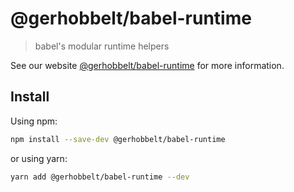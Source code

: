# @gerhobbelt/babel-runtime

> babel's modular runtime helpers

See our website [@gerhobbelt/babel-runtime](https://babeljs.io/docs/en/next/babel-runtime.html) for more information.

## Install

Using npm:

```sh
npm install --save-dev @gerhobbelt/babel-runtime
```

or using yarn:

```sh
yarn add @gerhobbelt/babel-runtime --dev
```
